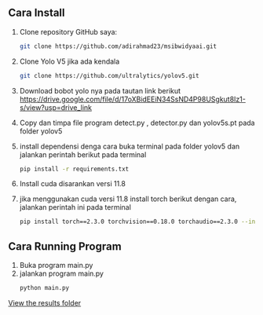 ## Cara Install

1. Clone repository GitHub saya:
   ```bash
   git clone https://github.com/adirahmad23/msibwidyaai.git
2. Clone Yolo V5 jika ada kendala 
      ```bash
   git clone https://github.com/ultralytics/yolov5.git
3. Download bobot yolo nya pada tautan link berikut
   https://drive.google.com/file/d/17oXBidEEiN34SsND4P98USgkut8Iz1-s/view?usp=drive_link
5. Copy dan timpa file program detect.py , detector.py dan yolov5s.pt pada folder yolov5
   
6. install dependensi denga cara buka terminal pada folder yolov5 dan jalankan perintah berikut pada terminal
    ```bash
   pip install -r requirements.txt
7. Install cuda disarankan versi 11.8
8. jika menggunakan cuda versi 11.8 install torch berikut dengan cara, jalankan perintah ini pada terminal
     ```bash
     pip install torch==2.3.0 torchvision==0.18.0 torchaudio==2.3.0 --index-url https://download.pytorch.org/whl/cu118

## Cara Running Program
1. Buka program main.py
2. jalankan program main.py
    ```bash
   python main.py
[View the results folder](https://github.com/adirahmad23/aiengineer/blob/master/video%20hasil/video%20running.mp4)

